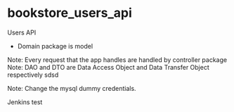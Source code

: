 # bookstore_users_api
Users API

* Domain package is model 


Note: Every request that the app handles are handled by controller package
Note: DAO and DTO are Data Access Object and Data Transfer Object respectively
sdsd

Note: Change the mysql dummy credentials.

Jenkins test
